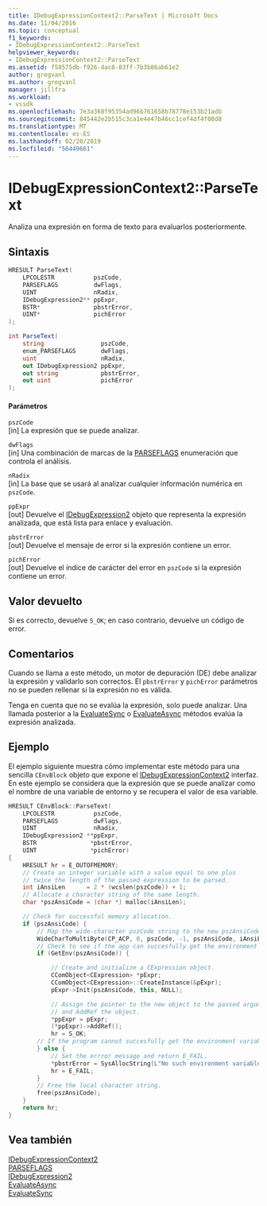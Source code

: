 ```yaml
---
title: IDebugExpressionContext2::ParseText | Microsoft Docs
ms.date: 11/04/2016
ms.topic: conceptual
f1_keywords:
- IDebugExpressionContext2::ParseText
helpviewer_keywords:
- IDebugExpressionContext2::ParseText
ms.assetid: f58575db-f926-4ac8-83ff-7b3b86ab61e2
author: gregvanl
ms.author: gregvanl
manager: jillfra
ms.workload:
- vssdk
ms.openlocfilehash: 7e3a368f95354ad96b761658b78778e153b21adb
ms.sourcegitcommit: 845442e2b515c3ca1e4e47b46cc1cef4df4f08d8
ms.translationtype: MT
ms.contentlocale: es-ES
ms.lasthandoff: 02/20/2019
ms.locfileid: "56449661"
---
```

# <a name="idebugexpressioncontext2parsetext"></a>IDebugExpressionContext2::ParseText
Analiza una expresión en forma de texto para evaluarlos posteriormente.

## <a name="syntax"></a>Sintaxis

```cpp
HRESULT ParseText(
    LPCOLESTR           pszCode,
    PARSEFLAGS          dwFlags,
    UINT                nRadix,
    IDebugExpression2** ppExpr,
    BSTR*               pbstrError,
    UINT*               pichError
);
```

```csharp
int ParseText(
    string                pszCode,
    enum_PARSEFLAGS       dwFlags,
    uint                  nRadix,
    out IDebugExpression2 ppExpr,
    out string            pbstrError,
    out uint              pichError
);
```

#### <a name="parameters"></a>Parámetros
`pszCode`  
[in] La expresión que se puede analizar.

`dwFlags`  
[in] Una combinación de marcas de la [PARSEFLAGS](../../../extensibility/debugger/reference/parseflags.md) enumeración que controla el análisis.

`nRadix`  
[in] La base que se usará al analizar cualquier información numérica en `pszCode`.

`ppExpr`  
[out] Devuelve el [IDebugExpression2](../../../extensibility/debugger/reference/idebugexpression2.md) objeto que representa la expresión analizada, que está lista para enlace y evaluación.

`pbstrError`  
[out] Devuelve el mensaje de error si la expresión contiene un error.

`pichError`  
[out] Devuelve el índice de carácter del error en `pszCode` si la expresión contiene un error.

## <a name="return-value"></a>Valor devuelto
Si es correcto, devuelve `S_OK`; en caso contrario, devuelve un código de error.

## <a name="remarks"></a>Comentarios
Cuando se llama a este método, un motor de depuración (DE) debe analizar la expresión y validarlo son correctos. El `pbstrError` y `pichError` parámetros no se pueden rellenar si la expresión no es válida.

Tenga en cuenta que no se evalúa la expresión, solo puede analizar. Una llamada posterior a la [EvaluateSync](../../../extensibility/debugger/reference/idebugexpression2-evaluatesync.md) o [EvaluateAsync](../../../extensibility/debugger/reference/idebugexpression2-evaluateasync.md) métodos evalúa la expresión analizada.

## <a name="example"></a>Ejemplo
El ejemplo siguiente muestra cómo implementar este método para una sencilla `CEnvBlock` objeto que expone el [IDebugExpressionContext2](../../../extensibility/debugger/reference/idebugexpressioncontext2.md) interfaz. En este ejemplo se considera que la expresión que se puede analizar como el nombre de una variable de entorno y se recupera el valor de esa variable.

```cpp
HRESULT CEnvBlock::ParseText(
    LPCOLESTR           pszCode,
    PARSEFLAGS          dwFlags,
    UINT                nRadix,
    IDebugExpression2 **ppExpr,
    BSTR               *pbstrError,
    UINT               *pichError)
{
    HRESULT hr = E_OUTOFMEMORY;
    // Create an integer variable with a value equal to one plus
    // twice the length of the passed expression to be parsed.
    int iAnsiLen      = 2 * (wcslen(pszCode)) + 1;
    // Allocate a character string of the same length.
    char *pszAnsiCode = (char *) malloc(iAnsiLen);

    // Check for successful memory allocation.
    if (pszAnsiCode) {
        // Map the wide-character pszCode string to the new pszAnsiCode character string.
        WideCharToMultiByte(CP_ACP, 0, pszCode, -1, pszAnsiCode, iAnsiLen, NULL, NULL);
        // Check to see if the app can succesfully get the environment variable.
        if (GetEnv(pszAnsiCode)) {

            // Create and initialize a CExpression object.
            CComObject<CExpression> *pExpr;
            CComObject<CExpression>::CreateInstance(&pExpr);
            pExpr->Init(pszAnsiCode, this, NULL);

            // Assign the pointer to the new object to the passed argument
            // and AddRef the object.
            *ppExpr = pExpr;
            (*ppExpr)->AddRef();
            hr = S_OK;
        // If the program cannot succesfully get the environment variable.
        } else {
            // Set the errror message and return E_FAIL.
            *pbstrError = SysAllocString(L"No such environment variable.");
            hr = E_FAIL;
        }
        // Free the local character string.
        free(pszAnsiCode);
    }
    return hr;
}
```

## <a name="see-also"></a>Vea también
[IDebugExpressionContext2](../../../extensibility/debugger/reference/idebugexpressioncontext2.md)  
[PARSEFLAGS](../../../extensibility/debugger/reference/parseflags.md)  
[IDebugExpression2](../../../extensibility/debugger/reference/idebugexpression2.md)  
[EvaluateAsync](../../../extensibility/debugger/reference/idebugexpression2-evaluateasync.md)  
[EvaluateSync](../../../extensibility/debugger/reference/idebugexpression2-evaluatesync.md)
